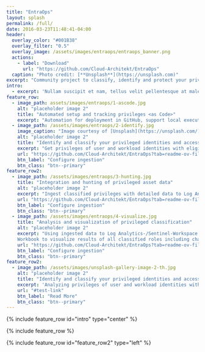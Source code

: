 ```yaml
---
title: "EntraOps"
layout: splash
permalink: /full/
date: 2016-03-23T11:48:41-04:00
header:
  overlay_color: "#001B38"
  overlay_filter: "0.5"
  overlay_image: /assets/images/entraops/entraops_banner.png
  actions:
    - label: "Download"
      url: "https://github.com/Cloud-Architekt/EntraOps"
  caption: "Photo credit: [**Unsplash**](https://unsplash.com)"
excerpt: "Community project to classify, identify and protect your privileges based on Enterprise Access Model (EAM)"
intro: 
  - excerpt: 'Nullam suscipit et nam, tellus velit pellentesque at malesuada, enim eaque. Quis nulla, netus tempor in diam gravida tincidunt, *proin faucibus* voluptate felis id sollicitudin. Centered with `type="center"`'
feature_row:
  - image_path: assets/images/entraops/1-ascode.jpg
    alt: "placeholder image 2"  
    title: "Automated setup and tracking privileges <as Code>"
    excerpt: "Automation for deployment in GitHub, support local execution or any platform which supports PowerShell Core" 
  - image_path: /assets/images/entraops/2-identify.jpg
    image_caption: "Image courtesy of [Unsplash](https://unsplash.com/)"
    alt: "placeholder image 2"
    title: "Identify and classify your privileged identities and access"
    excerpt: "Get privileges of user and workload identities with eligible, permanent, time-bounded and nested role assignments in Microsoft Entra. Identify your privileged identities and access based on automated and full customizable classification of Enterprise Access “tiering” model""
    url: "https://github.com/Cloud-Architekt/EntraOps?tab=readme-ov-file#entraops-integration-in-microsoft-sentinel"
    btn_label: "Configure ingestion"
    btn_class: "btn--primary"    
feature_row2:    
  - image_path: /assets/images/entraops/3-hunting.jpg
    title: "Integration and hunting of privileged asset data"
    alt: "placeholder image 2"    
    excerpt: "Ingest classified privileges with detailed data to Log Analytics Workspace or Sentinel WatchList for hunting and enrichment."
    url: "https://github.com/Cloud-Architekt/EntraOps?tab=readme-ov-file#entraops-integration-in-microsoft-sentinel"
    btn_label: "Configure ingestion"
    btn_class: "btn--primary"
  - image_path: /assets/images/entraops/4-visualize.jpg
    title: "Analysis and visualization of privileged classification"
    alt: "placeholder image 2"    
    excerpt: "Using ingested data to Log Analytics-/Sentinel-Workspace or WatchLists for monitoring, hunting or entity enrichment of your privileged assets. 
    Workbook to visualize results of all classified roles including charts to identify “tier breach”. Compare classification of privileged objects (based on custom security attribute) with their classified privileged access (identified by EntraOps)."
    url: "https://github.com/Cloud-Architekt/EntraOps?tab=readme-ov-file#entraops-integration-in-microsoft-sentinel"
    btn_label: "Configure ingestion"
    btn_class: "btn--primary"    
feature_row2:
  - image_path: /assets/images/unsplash-gallery-image-2-th.jpg
    alt: "placeholder image 2"
    title: "Identify and classify your privileged identities and access"
    excerpt: 'Analyzing privileges of user and workload identities with eligible, permanent, time-bounded and nested role assignments in Microsoft Entra.Identify your privileged identities and access based on automated and full customizable classification of Enterprise Access “tiering” model"'
    url: "#test-link"
    btn_label: "Read More"
    btn_class: "btn--primary"
---
```


{% include feature_row id="intro" type="center" %}

{% include feature_row %}

{% include feature_row id="feature_row2" type="left" %}